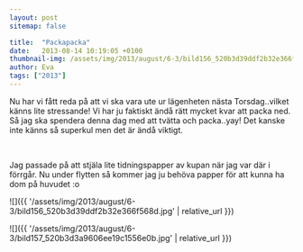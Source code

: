 ```yaml
---
layout: post
sitemap: false

title:  "Packapacka"
date:   2013-08-14 10:19:05 +0100
thumbnail-img: /assets/img/2013/august/6-3/bild156_520b3d39ddf2b32e366f568d.jpg
author: Eva
tags: ["2013"]
---
```


Nu har vi fått reda på att vi ska vara ute ur lägenheten nästa Torsdag..vilket känns lite stressande! Vi har ju faktiskt ändå rätt mycket kvar att packa ned. Så jag ska spendera denna dag med att tvätta och packa..yay! Det kanske inte känns så superkul men det är ändå viktigt. 




 




Jag passade på att stjäla lite tidningspapper av kupan när jag var där i förrgår. Nu under flytten så kommer jag ju behöva papper för att kunna ha dom på huvudet :o

![]({{ '/assets/img/2013/august/6-3/bild156_520b3d39ddf2b32e366f568d.jpg'  | relative_url }})

![]({{ '/assets/img/2013/august/6-3/bild157_520b3d3a9606ee19c1556e0b.jpg'  | relative_url }})

